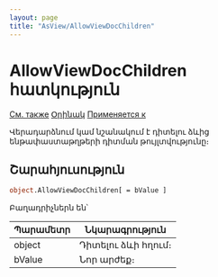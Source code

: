 ```yaml
---
layout: page
title: "AsView/AllowViewDocChildren"
---
```



# AllowViewDocChildren հատկություն

[См. также](../Asview.md) [Օրինակ](../../Examples/E_AsView.html) [Применяется к](../Asview.md)

Վերադարձնում կամ նշանակում է դիտելու ձևից ենթափաստաթղթերի դիտման թույլտվությունը։

## Շարահյուսություն

``` vb
object.AllowViewDocChildren[ = bValue ]
```

Բաղադրիչներն են՝


| Պարամետր | Նկարագրություն |
|--|--|
| object | Դիտելու ձևի հղում։ |
| bValue | Նոր արժեք։ |

